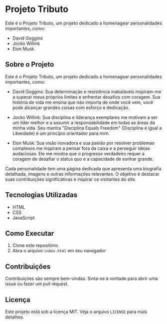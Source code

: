 # Projeto Tributo

Este é o Projeto Tributo, um projeto dedicado a homenagear personalidades importantes, como:

- David Goggins
- Jocko Willink
- Elon Musk

## Sobre o Projeto

Este é o Projeto Tributo, um projeto dedicado a homenagear personalidades importantes, como:

- David Goggins: Sua determinação e resistência inabaláveis inspiram-me a superar meus próprios limites e enfrentar desafios com coragem. Sua história de vida me ensina que não importa de onde você vem, você pode alcançar grandes coisas com esforço e dedicação.

- Jocko Willink: Sua disciplina e liderança exemplares me motivam a ser um líder melhor e a assumir a responsabilidade em todas as áreas da minha vida. Seu mantra "Disciplina Equals Freedom" (Disciplina é igual a Liberdade) é um princípio orientador para mim.

- Elon Musk: Sua visão inovadora e sua paixão por resolver problemas complexos me inspiram a pensar fora da caixa e a perseguir ideias audaciosas. Ele me mostra que o progresso verdadeiro requer a coragem de desafiar o status quo e a capacidade de sonhar grande.

Cada personalidade tem uma página dedicada que apresenta uma biografia detalhada, imagens e outras informações relevantes. O objetivo é destacar suas contribuições significativas e inspirar os visitantes do site.

## Tecnologias Utilizadas

- HTML
- CSS
- JavaScript

## Como Executar

1. Clone este repositório
2. Abra o arquivo `index.html` em seu navegador

## Contribuições

Contribuições são sempre bem-vindas. Sinta-se à vontade para abrir uma issue ou fazer um pull request.

## Licença

Este projeto está sob a licença MIT. Veja o arquivo `LICENSE` para mais detalhes.
